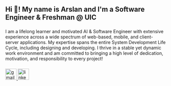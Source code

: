<h2 align="left">Hi 👋! My name is Arslan and I'm a Software Engineer & Freshman @ UIC</h2>

###

<p align="left">I am a lifelong learner and motivated AI & Software Engineer with extensive experience across a wide spectrum of web-based, mobile, and client-server applications. My expertise spans the entire System Development Life Cycle, including designing and developing. I thrive in a stable yet dynamic work environment and am committed to bringing a high level of dedication, motivation, and responsibility to every project!</p>

###

<div align="left">
  <a href="mailto:kamchybekov.arslan.us@gmail.com" target="_blank">
    <img src="https://img.shields.io/static/v1?message=Gmail&logo=gmail&label=&color=D14836&logoColor=white&labelColor=&style=for-the-badge" height="35" alt="gmail logo"  />
  </a>
  <a href="https://www.linkedin.com/in/arslankamchybekov/" target="_blank">
    <img src="https://img.shields.io/static/v1?message=LinkedIn&logo=linkedin&label=&color=0077B5&logoColor=white&labelColor=&style=for-the-badge" height="35" alt="linkedin logo"  />
  </a>
</div>

###
